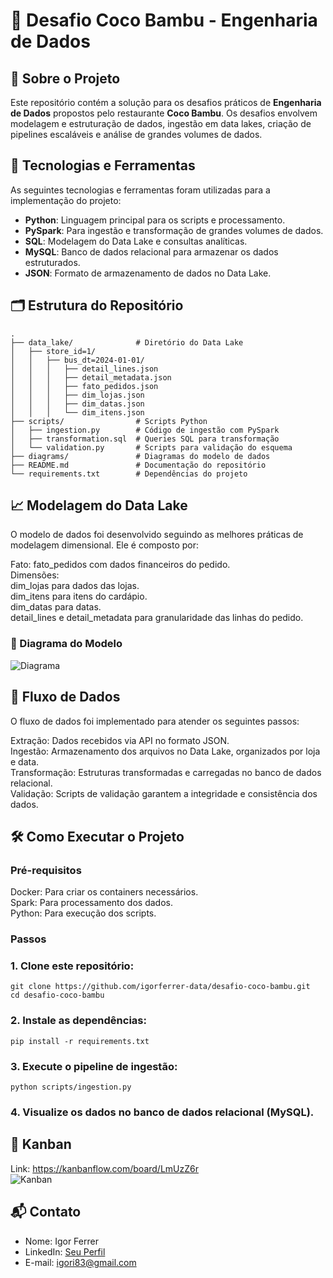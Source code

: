 # 🍤 Desafio Coco Bambu - Engenharia de Dados

## 📜 Sobre o Projeto
Este repositório contém a solução para os desafios práticos de **Engenharia de Dados** propostos pelo restaurante **Coco Bambu**. Os desafios envolvem modelagem e estruturação de dados, ingestão em data lakes, criação de pipelines escaláveis e análise de grandes volumes de dados.

## 🚀 Tecnologias e Ferramentas
As seguintes tecnologias e ferramentas foram utilizadas para a implementação do projeto:

- **Python**: Linguagem principal para os scripts e processamento.
- **PySpark**: Para ingestão e transformação de grandes volumes de dados.
- **SQL**: Modelagem do Data Lake e consultas analíticas.
- **MySQL**: Banco de dados relacional para armazenar os dados estruturados.
- **JSON**: Formato de armazenamento de dados no Data Lake.


## 🗂️ Estrutura do Repositório
```plaintext
.
├── data_lake/              # Diretório do Data Lake
│   ├── store_id=1/
│   │   ├── bus_dt=2024-01-01/
│   │   │   ├── detail_lines.json
│   │   │   ├── detail_metadata.json
│   │   │   ├── fato_pedidos.json
│   │   │   ├── dim_lojas.json
│   │   │   ├── dim_datas.json
│   │   │   └── dim_itens.json
├── scripts/                # Scripts Python
│   ├── ingestion.py        # Código de ingestão com PySpark
│   ├── transformation.sql  # Queries SQL para transformação
│   └── validation.py       # Scripts para validação do esquema
├── diagrams/               # Diagramas do modelo de dados
├── README.md               # Documentação do repositório
└── requirements.txt        # Dependências do projeto
```

## 📈 Modelagem do Data Lake
O modelo de dados foi desenvolvido seguindo as melhores práticas de modelagem dimensional. Ele é composto por:

Fato: fato_pedidos com dados financeiros do pedido.  
Dimensões:  
dim_lojas para dados das lojas.  
dim_itens para itens do cardápio.  
dim_datas para datas.  
detail_lines e detail_metadata para granularidade das linhas do pedido.  

### 📐 Diagrama do Modelo  
![Diagrama](https://github.com/user-attachments/assets/a3261c64-6a36-47df-a027-68a17b824f04)

## 🔄 Fluxo de Dados
O fluxo de dados foi implementado para atender os seguintes passos:

Extração: Dados recebidos via API no formato JSON.  
Ingestão: Armazenamento dos arquivos no Data Lake, organizados por loja e data.  
Transformação: Estruturas transformadas e carregadas no banco de dados relacional.  
Validação: Scripts de validação garantem a integridade e consistência dos dados.  

## 🛠️ Como Executar o Projeto

### Pré-requisitos
Docker: Para criar os containers necessários.  
Spark: Para processamento dos dados.  
Python: Para execução dos scripts.  

### Passos
### 1. Clone este repositório:
```plaintext
git clone https://github.com/igorferrer-data/desafio-coco-bambu.git  
cd desafio-coco-bambu
```
### 2. Instale as dependências:
```plaintext
pip install -r requirements.txt
```
### 3. Execute o pipeline de ingestão:
```plaintext
python scripts/ingestion.py
```
### 4. Visualize os dados no banco de dados relacional (MySQL).

## 📝 Kanban
Link: https://kanbanflow.com/board/LmUzZ6r  
![Kanban](https://github.com/user-attachments/assets/a5b9b309-f57a-4f66-843e-4131f7a64d4b)  

## 📬 Contato
- Nome: Igor Ferrer  
- LinkedIn: [Seu Perfil](https://www.linkedin.com/in/igor-ferrer-01b945112/)  
- E-mail: igori83@gmail.com  



